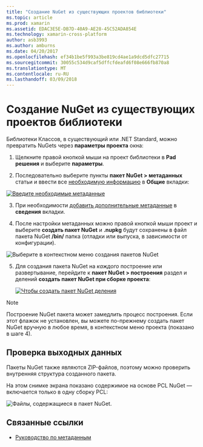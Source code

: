```yaml
---
title: "Создание NuGet из существующих проектов библиотеки"
ms.topic: article
ms.prod: xamarin
ms.assetid: EDAC3E5E-DB7D-40A9-AE28-45C52ADA854E
ms.technology: xamarin-cross-platform
author: asb3993
ms.author: amburns
ms.date: 04/20/2017
ms.openlocfilehash: ef34b1be5f993a3be819cd4ae1a9dcd5dfc27715
ms.sourcegitcommit: 30055c534d9caf5dffcfdeafd6f08e666fb870a8
ms.translationtype: MT
ms.contentlocale: ru-RU
ms.lasthandoff: 03/09/2018
---
```

# <a name="creating-a-nuget-from-existing-library-projects"></a>Создание NuGet из существующих проектов библиотеки

Библиотеки Классов, в существующий или .NET Standard, можно превратить NuGets через **параметры проекта** окна:

1. Щелкните правой кнопкой мыши на проект библиотеки в **Pad решения** и выберите **параметры**.

2. Последовательно выберите пункты **пакет NuGet > метаданных** статьи и ввести все [необходимую информацию](~/cross-platform/app-fundamentals/nuget-multiplatform-libraries/metadata.md) в **Общие** вкладки:

  [![](existing-library-images/existing-metadata-sml.png "Введите необходимые метаданные")](existing-library-images/existing-metadata.png#lightbox)

3. При необходимости [добавить дополнительные метаданные](~/cross-platform/app-fundamentals/nuget-multiplatform-libraries/metadata.md) в **сведения** вкладки.

4. После настройки метаданных можно правой кнопкой мыши проект и выберите **создать пакет NuGet** и **.nupkg** будут сохранены в файл пакета NuGet **/bin/** папка (отладки или выпуска, в зависимости от конфигурации).

  ![](existing-library-images/create-nuget-package.png "Выберите в контекстном меню создания пакетов NuGet")

5. Для создания пакета NuGet на _каждого_ построение или развертывание, перейдите к **пакет NuGet > построения** раздел и делений **создать пакет NuGet при сборке проекта**:

    [![](existing-library-images/existing-tickbox-sml.png "Чтобы создать пакет NuGet деления")](existing-library-images/existing-tickbox.png#lightbox)

> [!NOTE]
> Построение NuGet пакета может замедлить процесс построения. Если этот флажок не установлен, вы можете по-прежнему создать пакет NuGet вручную в любое время, в контекстном меню проекта (показано в шаге 4).

## <a name="verifying-the-output"></a>Проверка выходных данных

Пакеты NuGet также являются ZIP-файлов, поэтому можно проверить внутренняя структура созданного пакета.

На этом снимке экрана показано содержимое на основе PCL NuGet — включается только в одну сборку PCL:

![](existing-library-images/nuget-output.png "Файлы, содержащиеся в пакет NuGet.")


## <a name="related-links"></a>Связанные ссылки

- [Руководство по метаданным](~/cross-platform/app-fundamentals/nuget-multiplatform-libraries/metadata.md)
